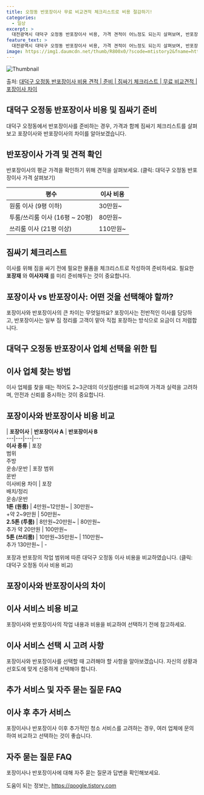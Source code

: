 ```yaml
---
title: 오정동 반포장이사 무료 비교견적 체크리스트로 비용 절감하기!
categories:
  - 일상
excerpt: >
  대전광역시 대덕구 오정동 반포장이사 비용, 가격 견적이 어느정도 되는지 살펴보며, 반포장이사를 준비함에 있어 짐싸기 준비 체크리스트가 무엇인지 보겠습니다. 마지막으로 포장이사와 차이점을 통해 무료 비교견적으로 어떤 것이 더 합리적인 선택인지 공유 드립니다.대덕구 오정동 포장이사 견적 샘플 보기 👈 클릭대덕구 오정동 포장이사 가격 살펴보기 👈 클릭대덕구 오정동 반포장이사 평균 이사 비용평수대덕구 오정동 평균 이사 비용원룸 이사9평 이하 (1톤)30만원~투룸/쓰리룸 이사16평 ~ 20평 (2.5톤)80만원~쓰리룸 이사21평 (5톤) ~110만원~우리집 무료 이사견적 받기 👈 클릭포장 vs 반포장: 어떤 것을 선택해야 할까?가장 큰 차이점은 무엇인가요?포장이사는 이사 전반을 담당하며, 반포장이사는 일부 ..
feature_text: >
  대전광역시 대덕구 오정동 반포장이사 비용, 가격 견적이 어느정도 되는지 살펴보며, 반포장이사를 준비함에 있어 짐싸기 준비 체크리스트가 무엇인지 보겠습니다. 마지막으로 포장이사와 차이점을 통해 무료 비교견적으로 어떤 것이 더 합리적인 선택인지 공유 드립니다.대덕구 오정동 포장이사 견적 샘플 보기 👈 클릭대덕구 오정동 포장이사 가격 살펴보기 👈 클릭대덕구 오정동 반포장이사 평균 이사 비용평수대덕구 오정동 평균 이사 비용원룸 이사9평 이하 (1톤)30만원~투룸/쓰리룸 이사16평 ~ 20평 (2.5톤)80만원~쓰리룸 이사21평 (5톤) ~110만원~우리집 무료 이사견적 받기 👈 클릭포장 vs 반포장: 어떤 것을 선택해야 할까?가장 큰 차이점은 무엇인가요?포장이사는 이사 전반을 담당하며, 반포장이사는 일부 ..
image: https://img1.daumcdn.net/thumb/R800x0/?scode=mtistory2&fname=https%3A%2F%2Fblog.kakaocdn.net%2Fdn%2FzUAPQ%2FbtsHa1LeMD6%2FoeatVyvfS5Xq8GcIggxvXK%2Fimg.webp
---
```


![Thumbnail](https://img1.daumcdn.net/thumb/R800x0/?scode=mtistory2&fname=https%3A%2F%2Fblog.kakaocdn.net%2Fdn%2FzUAPQ%2FbtsHa1LeMD6%2FoeatVyvfS5Xq8GcIggxvXK%2Fimg.webp)

<p>출처: <a href="https://qoogle.tistory.com/9645" rel="dofollow">대덕구 오정동 반포장이사 비용 견적 | 준비 | 짐싸기 체크리스트 | 무료 비교견적 | 포장이사 차이</a> </p>

## 대덕구 오정동 반포장이사 비용 및 짐싸기 준비

대덕구 오정동에서 반포장이사를 준비하는 경우, 가격과 함께 짐싸기 체크리스트를 살펴보고 포장이사와 반포장이사의 차이를 알아보겠습니다.

## 반포장이사 가격 및 견적 확인

반포장이사의 평균 가격을 확인하기 위해 견적을 살펴보세요. (클릭: 대덕구 오정동 반포장이사 가격 살펴보기)

**평수** | **이사 비용**  
---|---  
원룸 이사 (9평 이하) | 30만원~  
투룸/쓰리룸 이사 (16평 ~ 20평) | 80만원~  
쓰리룸 이사 (21평 이상) | 110만원~  
  
## **짐싸기 체크리스트**

이사를 위해 짐을 싸기 전에 필요한 물품을 체크리스트로 작성하여 준비하세요. 필요한 **포장재** 와 **이사자재** 를 미리 준비해두는
것이 중요합니다.

## 포장이사 vs 반포장이사: 어떤 것을 선택해야 할까?

포장이사와 반포장이사의 큰 차이는 무엇일까요? 포장이사는 전반적인 이사를 담당하고, 반포장이사는 일부 짐 정리를 고객이 맡아 직접 포장하는
방식으로 요금이 더 저렴합니다.

## 대덕구 오정동 반포장이사 업체 선택을 위한 팁

## **이사 업체 찾는 방법**

이사 업체를 찾을 때는 적어도 2~3군데의 이삿짐센터를 비교하여 가격과 실력을 고려하며, 안전과 신뢰를 중시하는 것이 중요합니다.

## 포장이사와 반포장이사 비용 비교

| **포장이사** | **반포장이사 A** | **반포장이사 B**  
---|---|---|---  
**이사 종류** | 포장  
범위  
주방  
운송/운반 | 포장 범위  
운반  
이사비용 차이 | 포장  
배치/정리  
운송/운반  
**1톤 (원룸)** | 4만원~12만원~ | 30만원~  
+약 2~9만원 | 50만원~  
**2.5톤 (투룸)** | 8만원~20만원~ | 80만원~  
추가 약 20만원 | 100만원~  
**5톤 (쓰리룸)** | 10만원~35만원~ | 110만원~  
추가 130만원~ | -  
  
포장과 반포장의 작업 범위에 따른 대덕구 오정동 이사 비용을 비교하였습니다. (클릭: 대덕구 오정동 이사 비용 비교)

## 포장이사와 반포장이사의 차이

## **이사 서비스 비용 비교**

포장이사와 반포장이사의 작업 내용과 비용을 비교하여 선택하기 전에 참고하세요.

## 이사 서비스 선택 시 고려 사항

포장이사와 반포장이사를 선택할 때 고려해야 할 사항을 알아보겠습니다. 자신의 상황과 선호도에 맞게 신중하게 선택해야 합니다.

## 추가 서비스 및 자주 묻는 질문 FAQ

## **이사 후 추가 서비스**

포장이사나 반포장이사 이후 추가적인 청소 서비스를 고려하는 경우, 여러 업체에 문의하여 비교하고 선택하는 것이 좋습니다.

## **자주 묻는 질문 FAQ**

포장이사나 반포장이사에 대해 자주 묻는 질문과 답변을 확인해보세요.



 

도움이 되는 정보는, <a href="https://qoogle.tistory.com" rel="dofollow">https://qoogle.tistory.com</a>


